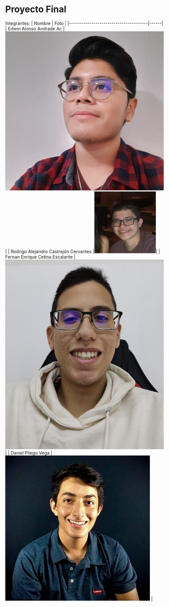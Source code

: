 # Proyecto Final

Integrantes:
| Nombre | Foto |
|---------------------------------------|------|
| Edwin Alonso Andrade Ac |![Edwin Andrade](https://raw.githubusercontent.com/Daniel-Pliego/recetario-foraneo/main/resources/andrade.jpg) |
| Rodrigo Alejandro Castrejón Cervantes |![Rodrigo Castrejon](https://raw.githubusercontent.com/Daniel-Pliego/recetario-foraneo/main/resources/castrejon.jpeg)|
| Fernan Enrique Cetina Escalante |![Fernan Cetina](https://raw.githubusercontent.com/Daniel-Pliego/recetario-foraneo/main/resources/cetina.jpeg) |
| Daniel Pliego Vega |![Daniel Pliego](https://raw.githubusercontent.com/Daniel-Pliego/recetario-foraneo/main/resources/pliego.jpeg) |
